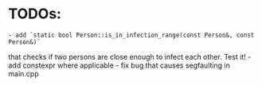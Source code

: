 # TODOs:
	- add `static bool Person::is_in_infection_range(const Person&, const Person&)`
that checks if two persons are close enough to infect each other. Test it!
	- add constexpr where applicable
	- fix bug that causes segfaulting in main.cpp
